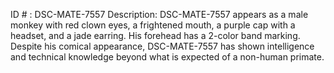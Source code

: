 ID # : DSC-MATE-7557
Description: DSC-MATE-7557 appears as a male monkey with red clown eyes, a frightened mouth, a purple cap with a headset, and a jade earring. His forehead has a 2-color band marking. Despite his comical appearance, DSC-MATE-7557 has shown intelligence and technical knowledge beyond what is expected of a non-human primate.